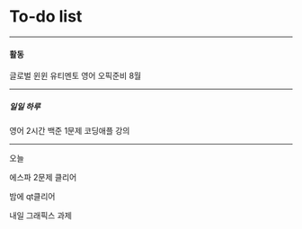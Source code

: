 # To-do list

----------------
#### 활동

글로벌 윈윈
유티멘토
영어 오픽준비 8월

-----

##### 일일 하루

영어 2시간 
백준 1문제
코딩애플 강의 

-----

오늘

에스파 2문제 클리어

밤에 qt클리어

내일
그래픽스 과제
